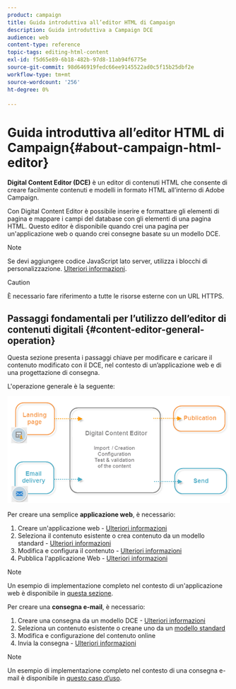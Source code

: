 ```yaml
---
product: campaign
title: Guida introduttiva all’editor HTML di Campaign
description: Guida introduttiva a Campaign DCE
audience: web
content-type: reference
topic-tags: editing-html-content
exl-id: f5d65e89-6b18-482b-97d8-11ab94f6775e
source-git-commit: 98d646919fedc66ee9145522ad0c5f15b25dbf2e
workflow-type: tm+mt
source-wordcount: '256'
ht-degree: 0%

---
```


# Guida introduttiva all’editor HTML di Campaign{#about-campaign-html-editor}

**Digital Content Editor (DCE)** è un editor di contenuti HTML che consente di creare facilmente contenuti e modelli in formato HTML all’interno di Adobe Campaign.

Con Digital Content Editor è possibile inserire e formattare gli elementi di pagina e mappare i campi del database con gli elementi di una pagina HTML. Questo editor è disponibile quando crei una pagina per un&#39;applicazione web o quando crei consegne basate su un modello DCE.

>[!NOTE]
>
>Se devi aggiungere codice JavaScript lato server, utilizza i blocchi di personalizzazione. [Ulteriori informazioni](../../delivery/using/personalization-blocks.md).

>[!CAUTION]
>
>È necessario fare riferimento a tutte le risorse esterne con un URL HTTPS.

## Passaggi fondamentali per l’utilizzo dell’editor di contenuti digitali {#content-editor-general-operation}

Questa sezione presenta i passaggi chiave per modificare e caricare il contenuto modificato con il DCE, nel contesto di un’applicazione web e di una progettazione di consegna.

L&#39;operazione generale è la seguente:

![](assets/dce_schema.png)

Per creare una semplice **applicazione web**, è necessario:

1. Creare un&#39;applicazione web - [Ulteriori informazioni](../../web/using/creating-a-landing-page.md)
1. Seleziona il contenuto esistente o crea contenuto da un modello standard - [Ulteriori informazioni](../../web/using/template-management.md)
1. Modifica e configura il contenuto - [Ulteriori informazioni](../../web/using/editing-content.md)
1. Pubblica l&#39;applicazione Web - [Ulteriori informazioni](../../web/using/creating-a-landing-page.md#step-3---publishing-content)

>[!NOTE]
>
>Un esempio di implementazione completo nel contesto di un&#39;applicazione web è disponibile in [questa sezione](../../web/using/creating-a-landing-page.md).

Per creare una **consegna e-mail**, è necessario:

1. Creare una consegna da un modello DCE - [Ulteriori informazioni](../../web/using/use-case--creating-an-email-delivery.md)
1. Seleziona un contenuto esistente o creane uno da un [modello standard](../../web/using/template-management.md)
1. Modifica e configurazione del contenuto online
1. Invia la consegna - [Ulteriori informazioni](../../delivery/using/steps-about-delivery-creation-steps.md)

>[!NOTE]
>
>Un esempio di implementazione completo nel contesto di una consegna e-mail è disponibile in [questo caso d’uso](../../web/using/use-case--creating-an-email-delivery.md).
